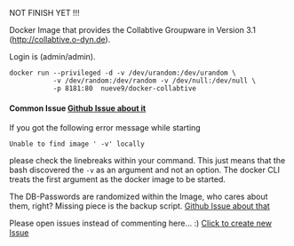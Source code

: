NOT FINISH YET !!!

Docker Image that provides the Collabtive Groupware in Version 3.1 (http://collabtive.o-dyn.de).

Login is (admin/admin).

```
docker run --privileged -d -v /dev/urandom:/dev/urandom \
           -v /dev/random:/dev/random -v /dev/null:/dev/null \
           -p 8181:80  nueve9/docker-collabtive 
```

#### Common Issue [Github Issue about it](https://github.com/ChristianKniep/docker-collabtive/issues/3)

If you got the following error message while starting 

```
Unable to find image ' -v' locally
```

please check the linebreaks within your command. This just means that the bash discovered the ```-v``` as an argument and not an option.
The docker CLI treats the first argument as the docker image to be started.


The DB-Passwords are randomized within the Image, who cares about them, right?
Missing piece is the backup script. [Github Issue about that][1]

Please open issues instead of commenting here... :)
[Click to create new Issue][2]


  [1]: https://github.com/ChristianKniep/docker-collabtive/issues/1
  [2]: https://github.com/ChristianKniep/docker-collabtive/issues/new
